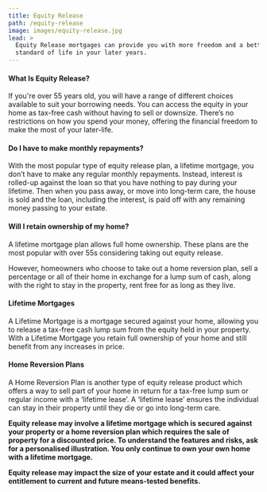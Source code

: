 ```yaml
---
title: Equity Release
path: /equity-release
image: images/equity-release.jpg
lead: >
  Equity Release mortgages can provide you with more freedom and a better
  standard of life in your later years.
---
```


#### What Is Equity Release?

If you're over 55 years old, you will have a range of different choices
available to suit your borrowing needs. You can access the equity in your home
as tax-free cash without having to sell or downsize. There’s no restrictions on
how you spend your money, offering the financial freedom to make the most of
your later-life.

#### Do I have to make monthly repayments?

With the most popular type of equity release plan, a lifetime mortgage, you
don’t have to make any regular monthly repayments. Instead, interest is
rolled-up against the loan so that you have nothing to pay during your lifetime.
Then when you pass away, or move into long-term care, the house is sold and the
loan, including the interest, is paid off with any remaining money passing to
your estate.

#### Will I retain ownership of my home?

A lifetime mortgage plan allows full home ownership. These plans are the most
popular with over 55s considering taking out equity release.

However, homeowners who choose to take out a home reversion plan, sell a
percentage or all of their home in exchange for a lump sum of cash, along with
the right to stay in the property, rent free for as long as they live.

#### Lifetime Mortgages

A Lifetime Mortgage is a mortgage secured against your home, allowing you to
release a tax-free cash lump sum from the equity held in your property. With a
Lifetime Mortgage you retain full ownership of your home and still benefit from
any increases in price.

#### Home Reversion Plans

A Home Reversion Plan is another type of equity release product which offers a
way to sell part of your home in return for a tax-free lump sum or regular
income with a ‘lifetime lease’. A ‘lifetime lease’ ensures the individual can
stay in their property until they die or go into long-term care.

**Equity release may involve a lifetime mortgage which is secured against your
property or a home reversion plan which requires the sale of property for a
discounted price. To understand the features and risks, ask for a personalised
illustration. You only continue to own your own home with a lifetime mortgage.**

**Equity release may impact the size of your estate and it could affect your
entitlement to current and future means-tested benefits.**

